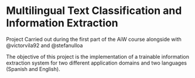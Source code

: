 # Multilingual Text Classification and Information Extraction
Project Carried out during the first part of the AiW course alongside with @victorvila92 and @stefanulloa

The objective of this project is the implementation of a trainable information extraction system for two different application domains and two languages (Spanish and English).

